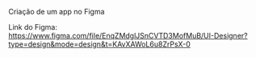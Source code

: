 Criação de um app no Figma

Link do Figma:
https://www.figma.com/file/EnqZMdglJSnCVTD3MofMuB/UI-Designer?type=design&mode=design&t=KAvXAWoL6u8ZrPsX-0
